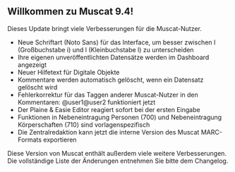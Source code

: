 ## Willkommen zu Muscat 9.4!

Dieses Update bringt viele Verbesserungen für die Muscat-Nutzer.

* Neue Schriftart (Noto Sans) für das Interface, um besser zwischen I (Großbuchstabe i) und l (Kleinbuchstabe l) zu unterscheiden
* Ihre eigenen unveröffentlichten Datensätze werden im Dashboard angezeigt
* Neuer Hilfetext für Digitale Objekte
* Kommentare werden automatisch gelöscht, wenn ein Datensatz gelöscht wird
* Fehlerkorrektur für das Taggen anderer Muscat-Nutzer in den Kommentaren: @user1@user2 funktioniert jetzt
* Der Plaine & Easie Editor reagiert sofort bei der ersten Eingabe
* Funktionen in Nebeneintragung Personen (700) und Nebeneintragung Körperschaften (710) sind vorlagenspezifisch
* Die Zentralredaktion kann jetzt die interne Version des Muscat MARC-Formats exportieren

Diese Version von Muscat enthält außerdem viele weitere Verbesserungen. Die vollständige Liste der Änderungen entnehmen Sie bitte dem Changelog.
